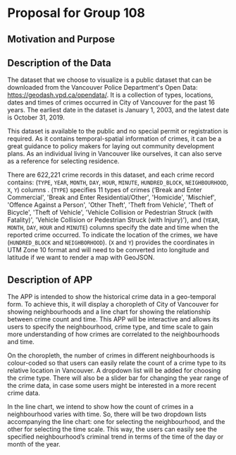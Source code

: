# Proposal for Group 108

## Motivation and Purpose

## Description of the Data
The dataset that we choose to visualize is a public dataset that can be downloaded from the Vancouver Police Department's Open Data: https://geodash.vpd.ca/opendata/. It is a collection of types, locations, dates and times of crimes occurred in City of Vancouver for the past 16 years.  The earliest date in the dataset is January 1, 2003, and the latest date is October 31, 2019.  
  
This dataset is available to the public and no special permit or registration is required.  As it contains temporal-spatial information of crimes, it can be a great guidance to policy makers for laying out community development plans.  As an individual living in Vancouver like ourselves, it can also serve as a reference for selecting residence.

There are 622,221 crime records in this dataset, and each crime record contains: (`TYPE`, `YEAR`, `MONTH`, `DAY`, `HOUR`, `MINUTE`, `HUNDRED_BLOCK`, `NEIGHBOURHOOD`, `X`, `Y`) columns . (`TYPE`) specifies 11 types of crimes (‘Break and Enter Commercial', 'Break and Enter Residential/Other', 'Homicide', 'Mischief', 'Offence Against a Person', 'Other Theft', 'Theft from Vehicle', 'Theft of Bicycle', 'Theft of Vehicle', 'Vehicle Collision or Pedestrian Struck (with Fatality)', 'Vehicle Collision or Pedestrian Struck (with Injury)'), and (`YEAR`, `MONTH`, `DAY`, `HOUR` and `MINUTE`) columns specify the date and time when the reported crime occurred.  To indicate the location of the crimes, we have (`HUNDRED_BLOCK` and `NEIGHBORHOOD`).  (`X` and `Y`) provides the coordinates in UTM Zone 10 format and will need to be converted into longitude and latitude if we want to render a map with GeoJSON.


## Description of APP  
The APP is intended to show the historical crime data in a geo-temporal form.  To achieve this, it will display a choropleth of City of Vancouver for showing neighbourhoods and a line chart for showing the relationship between crime count and time.   This APP will be interactive and allows its users to specify the neighbourhood, crime type, and time scale to gain more understanding of how crimes are correlated to the neighbourhoods and time.
  
On the choropleth, the number of crimes in different neighbourhoods is colour-coded so that users can easily relate the count of a crime type to its relative location in Vancouver.  A dropdown list will be added for choosing the crime type.  There will also be a slider bar for changing the year range of the crime data, in case some users might be interested in a more recent crime data.  
  
In the line chart, we intend to show how the count of crimes in a neighbourhood varies with time.  So, there will be two dropdown lists accompanying the line chart: one for selecting the neighbourhood, and the other for selecting the time scale.  This way, the users can easily see the specified neighbourhood’s criminal trend in terms of the time of the day or month of the year.
